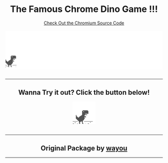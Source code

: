<div align=center>
    <h1>The Famous Chrome Dino Game !!!</h1>
    <a href="https://cs.chromium.org/chromium/src/components/neterror/resources/offline.js?q=t-rex+package:%5Echromium$&dr=C&l=7">Check Out the Chromium Source Code</a>
    <br><br>
    <img align="center" src="./assets/screenshot.gif" alt="Screenshot of the game" />
    <br><br>
    <hr>
    <h2>Wanna Try it out? Click the button below!</h2>
    <a href="https://sabyasachi-seal.github.io/ChromeDinoGame"><img src="./assets/default_100_percent/100-error-offline.png"/></a>
    <br><br>
    <hr>
    <h2>Original Package by <a href="https://github.com/wayou/t-rex-runner">wayou</a></h2>
    <hr>
</div>
